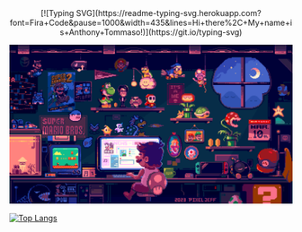 <center>[![Typing SVG](https://readme-typing-svg.herokuapp.com?font=Fira+Code&pause=1000&width=435&lines=Hi+there%2C+My+name+is+Anthony+Tommaso!)](https://git.io/typing-svg)</center>

![](https://github.com/AntTomm/AntTomm/blob/main/GitHubGif.gif)



[![Top Langs](https://github-readme-stats.vercel.app/api/top-langs/?username=AntTomm)](https://github.com/AntTomm/github-readme-stats)

<!--
**AntTomm/AntTomm** is a ✨ _special_ ✨ repository because its `README.md` (this file) appears on your GitHub profile.

Here are some ideas to get you started:

- 🔭 I’m currently working on ...
- 🌱 I’m currently learning ...
- 👯 I’m looking to collaborate on ...
- 🤔 I’m looking for help with ...
- 💬 Ask me about ...
- 📫 How to reach me: ...
- 😄 Pronouns: ...
- ⚡ Fun fact: ...
-->
